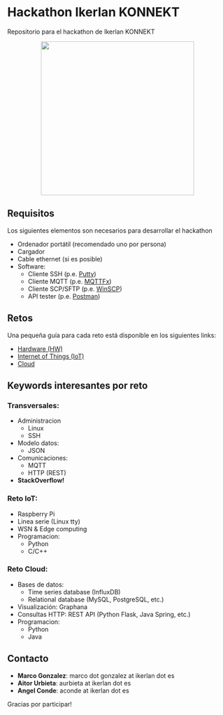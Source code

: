 # Hackathon Ikerlan KONNEKT
Repositorio para el hackathon de Ikerlan KONNEKT

<p align="center">
  <img width="350" height="351" src="https://www.ikerlan.es/img/ikerlan-konnekt/logo-footer.png">
</p>

## Requisitos
Los siguientes elementos son necesarios para desarrollar el hackathon

* Ordenador portátil (recomendado uno por persona)
* Cargador
* Cable ethernet (si es posible)
* Software:
  * Cliente SSH (p.e. [Putty](https://www.putty.org/))
  * Cliente MQTT (p.e. [MQTTFx](https://mqttfx.jensd.de/))
  * Cliente SCP/SFTP (p.e. [WinSCP](https://winscp.net/eng/index.php))
  * API tester (p.e. [Postman](https://www.getpostman.com/))

## Retos
Una pequeña guía para cada reto está disponible en los siguientes links:

 * [Hardware (HW)](https://github.com/ikerlan2015/hackathon/tree/master/hw)
 * [Internet of Things (IoT)](https://github.com/ikerlan2015/hackathon/tree/master/iot)
 * [Cloud](https://github.com/ikerlan2015/hackathon/tree/master/cloud)

## Keywords interesantes por reto
### Transversales:
  * Administracion
    * Linux
    * SSH
  * Modelo datos:
    * JSON
  * Comunicaciones:
    * MQTT
    * HTTP (REST)
  * **StackOverflow!**
### Reto IoT:
  * Raspberry Pi
  * Linea serie (Linux tty)
  * WSN & Edge computing
  * Programacion:
    * Python
    * C/C++
### Reto Cloud:
  * Bases de datos:
    * Time series database (InfluxDB)
    * Relational database (MySQL, PostgreSQL, etc.)
  * Visualización: Graphana
  * Consultas HTTP: REST API (Python Flask, Java Spring, etc.)
  * Programacion:
    * Python
    * Java

## Contacto

 * **Marco Gonzalez**: marco dot gonzalez at ikerlan dot es
 * **Aitor Urbieta**: aurbieta at ikerlan dot es
 * **Angel Conde**: aconde at ikerlan dot es


Gracias por participar!
